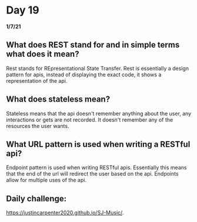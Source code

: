 # Day 19
__1/7/21__

## What does REST stand for and in simple terms what does it mean?
Rest stands for REpresentational State Transfer. Rest is essentially a design pattern for apis, instead of displaying the exact code, it shows a representation of the api. 

## What does stateless mean?
Stateless means that the api doesn't remember anything about the user, any interactions or gets are not recorded. It doesn't remember any of the resources the user wants. 
## What URL pattern is used when writing a RESTful api?
Endpoint pattern is used when writing RESTful apis. Essentially this means that the end of the url will redirect the user based on the api. Endpoints allow for multiple uses of the api. 


 ## Daily challenge: 
 https://justincarpenter2020.github.io/SJ-Music/.

 